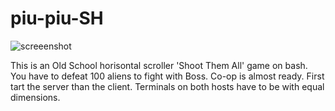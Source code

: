 # piu-piu-SH
![screeenshot](https://user-images.githubusercontent.com/18072680/30594209-f3662d06-9d55-11e7-952e-bbc7e3bd5c15.gif)

This is an Old School horisontal scroller 'Shoot Them All' game on bash. You have to defeat 100 aliens to fight with Boss. Co-op is almost ready. First tart the server than the client. Terminals on both hosts have to be with equal dimensions.
